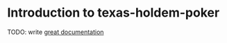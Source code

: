 # Introduction to texas-holdem-poker

TODO: write [great documentation](http://jacobian.org/writing/what-to-write/)
